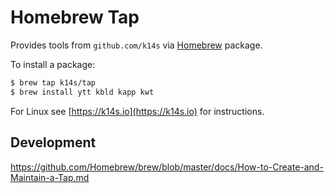 # Homebrew Tap

Provides tools from `github.com/k14s` via [Homebrew](http://brew.sh/) package.

To install a package:

```bash
$ brew tap k14s/tap
$ brew install ytt kbld kapp kwt
```

For Linux see [https://k14s.io](https://k14s.io) for instructions.

## Development

https://github.com/Homebrew/brew/blob/master/docs/How-to-Create-and-Maintain-a-Tap.md
